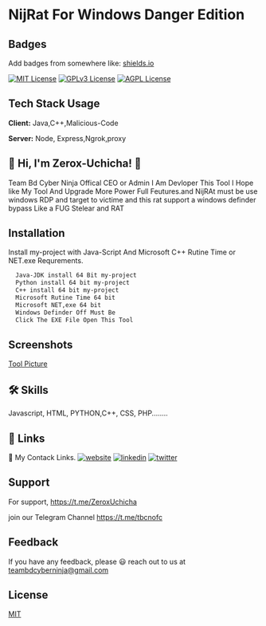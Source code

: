 
# NijRat For Windows Danger Edition


## Badges

Add badges from somewhere like: [shields.io](https://shields.io/)

[![MIT License](https://img.shields.io/badge/License-MIT-green.svg)](https://choosealicense.com/licenses/mit/)
[![GPLv3 License](https://img.shields.io/badge/License-GPL%20v3-yellow.svg)](https://opensource.org/licenses/)
[![AGPL License](https://img.shields.io/badge/license-AGPL-blue.svg)](http://www.gnu.org/licenses/agpl-3.0)


## Tech Stack Usage

**Client:** Java,C++,Malicious-Code

**Server:** Node, Express,Ngrok,proxy


## 🚀 Hi, I'm Zerox-Uchicha! 👋
Team Bd Cyber Ninja Offical CEO or Admin I Am Devloper This Tool I Hope like My Tool And Upgrade More Power Full Feutures.and NijRAt must be use windows RDP and target to victime and this rat support a windows definder bypass Like a FUG Stelear and RAT



## Installation

Install my-project with Java-Script And Microsoft C++ Rutine Time or NET.exe Requrements.

```bash
  Java-JDK install 64 Bit my-project
  Python install 64 bit my-project
  C++ install 64 bit my-project
  Microsoft Rutine Time 64 bit 
  Microsoft NET,exe 64 bit
  Windows Definder Off Must Be
  Click The EXE File Open This Tool

```
    
## Screenshots
[Tool Picture](https://user-images.githubusercontent.com/65458800/115034575-574f4400-9ed4-11eb-9eed-f337fe50595f.png)




## 🛠 Skills
Javascript, HTML, PYTHON,C++, CSS, PHP........


## 🔗 Links
🔗 My Contack Links.
[![website](https://img.shields.io/badge/my_website-000?style=for-the-badge&logo=ko-fi&logoColor=white)](https://aliffreelancer.website2.me//)
[![linkedin](https://img.shields.io/badge/linkedin-0A66C2?style=for-the-badge&logo=linkedin&logoColor=white)](www.linkedin.com/in/ah-alif-hassan-joy-61966b256/)
[![twitter](https://img.shields.io/badge/twitter-1DA1F2?style=for-the-badge&logo=twitter&logoColor=white)](https://twitter.com/ahalifhassanjoy/)

## Support

For support, https://t.me/ZeroxUchicha 



 join our Telegram Channel https://t.me/tbcnofc


## Feedback

If you have any feedback, please 😃️ reach out to us at teambdcyberninja@gmail.com


## License

[MIT](https://choosealicense.com/licenses/mit/)

